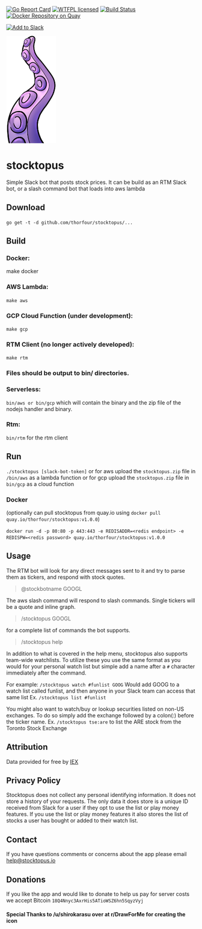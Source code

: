 [![Go Report Card](https://goreportcard.com/badge/github.com/thorfour/stocktopus)](https://goreportcard.com/report/github.com/thorfour/stocktopus)
[![WTFPL licensed](https://img.shields.io/badge/license-WTFPL-blue.svg)](https://github.com/thorfour/stocktopus/blob/master/LICENSE)
[![Build Status](https://travis-ci.org/thorfour/stocktopus.svg?branch=master)](https://travis-ci.org/thorfour/stocktopus)
[![Docker Repository on Quay](https://quay.io/repository/thorfour/stocktopus/status "Docker Repository on Quay")](https://quay.io/repository/thorfour/stocktopus)

<a href="https://slack.com/oauth/authorize?scope=commands&client_id=15348769670.121517816146"><img alt="Add to Slack" height="40" width="139" src="https://platform.slack-edge.com/img/add_to_slack.png" srcset="https://platform.slack-edge.com/img/add_to_slack.png 1x, https://platform.slack-edge.com/img/add_to_slack@2x.png 2x" /></a>

<img src="stocktopus_cropped.png" height="285" width="132"/>

# stocktopus
Simple Slack bot that posts stock prices. It can be build as an RTM Slack bot, or a slash command bot that loads into aws lambda

## Download

`go get -t -d github.com/thorfour/stocktopus/...`

## Build

### Docker:

make docker

### AWS Lambda:

`make aws`

### GCP Cloud Function (under development):

`make gcp`

### RTM Client (no longer actively developed):

`make rtm`

### Files should be output to bin/ directories.

### Serverless:

`bin/aws or bin/gcp` which will contain the binary and the zip file of the nodejs handler and binary.

### Rtm:

`bin/rtm` for the rtm client

## Run
`./stocktopus [slack-bot-token]`
or for aws
upload the `stocktopus.zip` file in `/bin/aws` as a lambda function
or for gcp
upload the `stocktopus.zip` file in `bin/gcp` as a cloud function

### Docker

(optionally can pull stocktopus from quay.io using `docker pull quay.io/thorfour/stocktopus:v1.0.0`)

`docker run -d -p 80:80 -p 443:443 -e REDISADDR=<redis endpoint> -e REDISPW=<redis password> quay.io/thorfour/stocktopus:v1.0.0`

## Usage
The RTM bot will look for any direct messages sent to it and try to parse them as tickers, and respond with stock quotes.
> @stockbotname GOOGL

The aws slash command will respond to slash commands. Single tickers will be a quote and inline graph. 
> /stocktopus GOOGL




for a complete list of commands the bot supports.
> /stocktopus help 

In addition to what is covered in the help menu, stocktopus also supports team-wide watchlists. To utilize these you use the same format as you would for your personal watch list but simple add a name after a `#` character immediately after the command.

For example:
`/stocktopus watch #funlist GOOG`
Would add GOOG to a watch list called funlist, and then anyone in your Slack team can access that same list Ex. `/stocktopus list #funlist`

You might also want to watch/buy or lookup securities listed on non-US exchanges. To do so simply add the exchange followed by a colon(:) before the ticker name. 
Ex. `/stocktopus tse:are` to list the ARE stock from the Toronto Stock Exchange 

## Attribution

Data provided for free by [IEX](https://iextrading.com/developer/)

## Privacy Policy

Stocktopus does not collect any personal identifying information. It does not store a history of your requests. The only data it does store is a unique ID received from Slack for a user if they opt to use the list or play money features. If you use the list or play money features it also stores the list of stocks a user has bought or added to their watch list. 

## Contact

If you have questions comments or concerns about the app please email help@stocktopus.io

## Donations

If you like the app and would like to donate to help us pay for server costs we accept Bitcoin `18Q4Nnyc3AxrHis5ATioWSZ6hn5SqyzVyj`

#### Special Thanks to /u/shirokarasu over at r/DrawForMe for creating the icon
